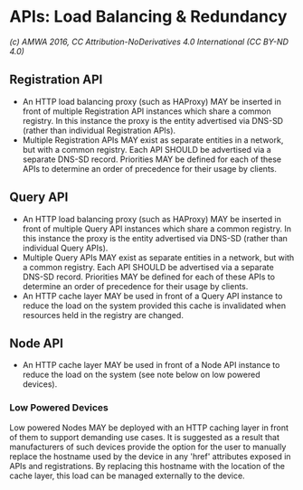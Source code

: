 # APIs: Load Balancing & Redundancy

_(c) AMWA 2016, CC Attribution-NoDerivatives 4.0 International (CC BY-ND 4.0)_

## Registration API

- An HTTP load balancing proxy (such as HAProxy) MAY be inserted in front of multiple Registration API instances which share a common registry. In this instance the proxy is the entity advertised via DNS-SD (rather than individual Registration APIs).
- Multiple Registration APIs MAY exist as separate entities in a network, but with a common registry. Each API SHOULD be advertised via a separate DNS-SD record. Priorities MAY be defined for each of these APIs to determine an order of precedence for their usage by clients.

## Query API

- An HTTP load balancing proxy (such as HAProxy) MAY be inserted in front of multiple Query API instances which share a common registry. In this instance the proxy is the entity advertised via DNS-SD (rather than individual Query APIs).
- Multiple Query APIs MAY exist as separate entities in a network, but with a common registry. Each API SHOULD be advertised via a separate DNS-SD record. Priorities MAY be defined for each of these APIs to determine an order of precedence for their usage by clients.
- An HTTP cache layer MAY be used in front of a Query API instance to reduce the load on the system provided this cache is invalidated when resources held in the registry are changed.

## Node API

- An HTTP cache layer MAY be used in front of a Node API instance to reduce the load on the system (see note below on low powered devices).

### Low Powered Devices

Low powered Nodes MAY be deployed with an HTTP caching layer in front of them to support demanding use cases. It is suggested as a result that manufacturers of such devices provide the option for the user to manually replace the hostname used by the device in any 'href' attributes exposed in APIs and registrations. By replacing this hostname with the location of the cache layer, this load can be managed externally to the device.

